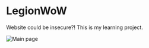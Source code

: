 # LegionWoW

Website could be insecure?! This is my learning project.


![Main page](http://i.imgur.com/VS4V79i.jpg)
